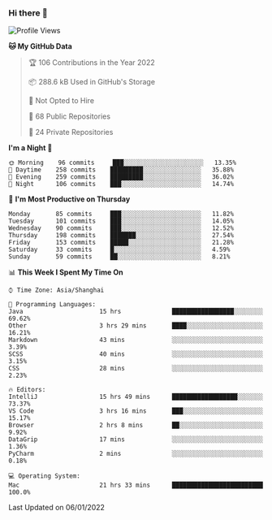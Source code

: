 ### Hi there 👋

<!--
**qbosen/qbosen** is a ✨ _special_ ✨ repository because its `README.md` (this file) appears on your GitHub profile.

Here are some ideas to get you started:

- 🔭 I’m currently working on ...
- 🌱 I’m currently learning ...
- 👯 I’m looking to collaborate on ...
- 🤔 I’m looking for help with ...
- 💬 Ask me about ...
- 📫 How to reach me: ...
- 😄 Pronouns: ...
- ⚡ Fun fact: ...
-->

<!--START_SECTION:waka-->
![Profile Views](http://img.shields.io/badge/Profile%20Views-0-blue)

**🐱 My GitHub Data** 

> 🏆 106 Contributions in the Year 2022
 > 
> 📦 288.6 kB Used in GitHub's Storage 
 > 
> 🚫 Not Opted to Hire
 > 
> 📜 68 Public Repositories 
 > 
> 🔑 24 Private Repositories  
 > 
**I'm a Night 🦉** 

```text
🌞 Morning    96 commits     ███░░░░░░░░░░░░░░░░░░░░░░   13.35% 
🌆 Daytime    258 commits    █████████░░░░░░░░░░░░░░░░   35.88% 
🌃 Evening    259 commits    █████████░░░░░░░░░░░░░░░░   36.02% 
🌙 Night      106 commits    ███░░░░░░░░░░░░░░░░░░░░░░   14.74%

```
📅 **I'm Most Productive on Thursday** 

```text
Monday       85 commits     ███░░░░░░░░░░░░░░░░░░░░░░   11.82% 
Tuesday      101 commits    ███░░░░░░░░░░░░░░░░░░░░░░   14.05% 
Wednesday    90 commits     ███░░░░░░░░░░░░░░░░░░░░░░   12.52% 
Thursday     198 commits    ███████░░░░░░░░░░░░░░░░░░   27.54% 
Friday       153 commits    █████░░░░░░░░░░░░░░░░░░░░   21.28% 
Saturday     33 commits     █░░░░░░░░░░░░░░░░░░░░░░░░   4.59% 
Sunday       59 commits     ██░░░░░░░░░░░░░░░░░░░░░░░   8.21%

```


📊 **This Week I Spent My Time On** 

```text
⌚︎ Time Zone: Asia/Shanghai

💬 Programming Languages: 
Java                     15 hrs              █████████████████░░░░░░░░   69.62% 
Other                    3 hrs 29 mins       ████░░░░░░░░░░░░░░░░░░░░░   16.21% 
Markdown                 43 mins             ░░░░░░░░░░░░░░░░░░░░░░░░░   3.39% 
SCSS                     40 mins             ░░░░░░░░░░░░░░░░░░░░░░░░░   3.15% 
CSS                      28 mins             ░░░░░░░░░░░░░░░░░░░░░░░░░   2.23%

🔥 Editors: 
IntelliJ                 15 hrs 49 mins      ██████████████████░░░░░░░   73.37% 
VS Code                  3 hrs 16 mins       ███░░░░░░░░░░░░░░░░░░░░░░   15.17% 
Browser                  2 hrs 8 mins        ██░░░░░░░░░░░░░░░░░░░░░░░   9.92% 
DataGrip                 17 mins             ░░░░░░░░░░░░░░░░░░░░░░░░░   1.36% 
PyCharm                  2 mins              ░░░░░░░░░░░░░░░░░░░░░░░░░   0.18%

💻 Operating System: 
Mac                      21 hrs 33 mins      █████████████████████████   100.0%

```


 Last Updated on 06/01/2022
<!--END_SECTION:waka-->
